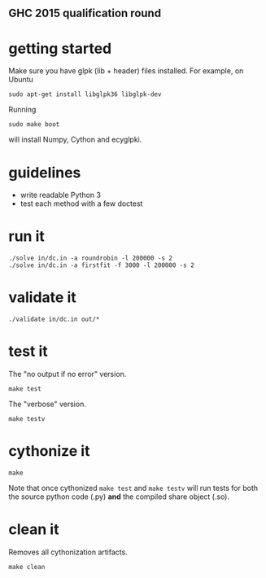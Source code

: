 ## GHC 2015 qualification round

# getting started

Make sure you have glpk (lib + header) files installed.
For example, on Ubuntu

	sudo apt-get install libglpk36 libglpk-dev

Running

	sudo make boot

will install Numpy, Cython and ecyglpki.

# guidelines

  - write readable Python 3
  - test each method with a few doctest

# run it

	./solve in/dc.in -a roundrobin -l 200000 -s 2
	./solve in/dc.in -a firstfit -f 3000 -l 200000 -s 2

# validate it

	./validate in/dc.in out/*

# test it

The "no output if no error" version.

	make test

The "verbose" version.

	make testv

# cythonize it

	make

Note that once cythonized `make test` and `make testv` will run tests for both
the source python code (.py) **and** the compiled share object (.so).

# clean it

Removes all cythonization artifacts.

	make clean
